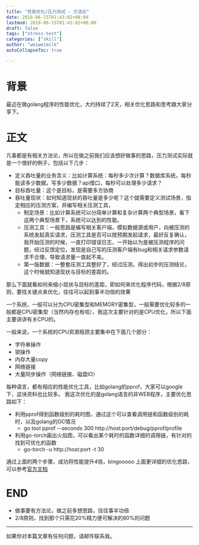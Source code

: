 ```yaml
---
title: "性能优化/压力测试 - 方法论"
date: 2018-06-15T01:43:02+08:00
lastmod: 2018-06-15T01:43:02+08:00
draft: false
tags: ["stress-test"]
categories: ["skill"]
author: "weiweimilk"
autoCollapseToc: true

---
```

# 背景

最近在做golang程序的性能优化，大约持续了2天，相关优化思路和思考跟大家分享下。

# 正文

凡事都是有相关方法论，所以在做之前我们应该想好做事的思路，压力测试实际就是一个很好的例子，包括以下几步：

* 定义吞吐量的业务含义：比如计算系统：每秒多少次计算？数据库系统，每秒能读多少数据，写多少数据？api借口，每秒可以处理多少请求？
* 目标吞吐量：这个是目标，是需要多方协商
* 吞吐量现状：如何知道现状的吞吐量是多少呢？这个就需要定义测试场景，指定相应的压测方案，并编写相关压测工具，
	* 制定场景：比如计算系统可以分简单计算和复杂计算两个典型场景，看下这两个典型场景下，系统可以达到的性能。
	* 压测工具：一般思路是编写相关客户端，模拟数据源或用户，向被压测的系统发起真实请求，压测工具是否可以按预期发起请求，最好反复确认，我开始压测的时候，一直打印错误日志，一开始以为是被压测程序的问题，经过反馈定位，发现是自己写的压测客户端有bug和相关请求参数请求不合理，导致请求量一直起不来。
	* 第一版数据：一整套压测工具整好了，经过压测，得出初步的压测结论，这个时候就知道现状与目标的差距的。

那么下面就看如何来缩小现状与目标的差距，即如何来优化程序代码，根据2/8原则，要找关键点来优化，往往可以起到事半功倍的效果

一个系统，一般可以分为CPU密集型和MEMORY密集型，一般需要优化较多的一般都是CPU密集型（当然内存也有哈），我这次主要针对的是CPU优化，所以下面主要讲讲有关CPU的。

一般来说，一个系统的CPU资源瓶颈主要集中在下面几个部分：

* 字符串操作
* 锁操作
* 内存大量copy
* 网络链接
* 大量同步操作（网络链接、磁盘IO）

每种语言，都有相应的性能优化工具，比如golang的pprof，大家可以google下，这块资料也比较多。
我这次优化的是golang语言的非WEB程序，主要优化思路如下：

* 利用pprof得到函数级别的耗时图，通过这个可以查看调用链和函数级别的耗时，以及golang的GC情况
	* go tool pprof  --seconds 300 http://host:port/debug/pprof/profile
* 利用go-torch画出火焰图，可以看出某个耗时的函数详细的调用链，有针对的找到可优化的函数
	* go-torch -u http://host:port -t 30

通过上面的两个步骤，成功将性能提升4倍，bingooooo
上面更详细的优化思路，可以参考[官方文档](https://golang.org/pkg/net/http/pprof/)

# END

* 做事要有方法论，做之前多想思路，往往事半功倍
* 2/8原则，找到那个只需花20%精力便可解决的80%的问题


----
如果你对本篇文章有任何问题，请邮件联系我。











